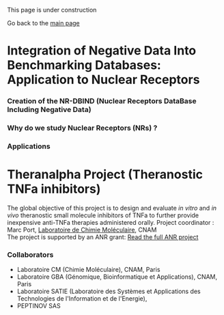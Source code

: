 This page is under construction

Go back to the [main page](https://manonr11.github.io/webpage/) 

# Integration of Negative Data Into Benchmarking Databases: Application to Nuclear Receptors
### Creation of the NR-DBIND (Nuclear Receptors DataBase Including Negative Data)
### Why do we study Nuclear Receptors (NRs) ?
### Applications

# Theranalpha Project (Theranostic TNFa inhibitors)
The global objective of this project is to design and evaluate *in vitro* and *in vivo* theranostic small molecule inhibitors of TNFa to further provide inexpensive anti-TNFa therapies administered orally.
Project coordinator : Marc Port, <a href="http://cmgpce.cnam.fr/cm-presentation-de-l-equipe-contacts-et-acces-703730.kjsp">Laboratoire de Chimie Moléculaire</a>, CNAM<br>
The project is supported by an ANR grant: <a href="http://www.agence-nationale-recherche.fr/Project-ANR-17-CE18-0024">Read the full ANR project</a>
### Collaborators
- Laboratoire CM (Chimie Moléculaire), CNAM, Paris
- Laboratoire GBA (Génomique, Bioinformatique et Applications), CNAM, Paris
- Laboratoire SATIE (Laboratoire des Systèmes et Applications des Technologies de l'Information et de l'Energie), 
- PEPTINOV SAS
